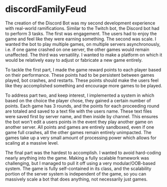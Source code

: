 # discordFamilyFeud
The creation of the Discord Bot was my second development experience with real-world ramifications.
Similar to the Twitch bot, the Discord bot had to perform 3 tasks. The first was engagement. 
The users had to enjoy the game and feel like they were earning something.
The second was scale. I wanted the bot to play multiple games, on multiple servers asynchronously, i.e. if one game crashed on one server,
the other games would remain unaffected. The third was versatility. 
I wanted to make a platform on which it would be relatively easy to adjust or fabricate a new game entirely. 

To tackle the first part, I made the game reward points to each player based on their performance.
These points had to be persistent between games played, bot crashes, and restarts.
These points should make the users feel like they accomplished something and encourage more games to be played.   



To address part two, and keep interest, I implemented a system in which based on the choice the player chose, they gained a certain number of points.
Each game has 3 rounds, and the points for each proceeding round are totaled and saved to a text file with the users name.
These text files were saved first by server name, and then inside by channel.
This ensures the bot won't edit a users points in the event they play another game on another server.
All points and games are entirely sandboxed, even if one game full crashes, all the other games remain entirely unimpacted.
The games take up a very small amount of processing power which allows for scaling at a massive level.   



The final part was the hardest to accomplish.
I wanted to avoid hard-coding nearly anything into the game.
Making a fully scalable framework was challenging, but I managed to pull it off using a very modular/OOB-based system. 
The game is fully self-contained in its class, and the scalability portion of the server system is independent of the game,
so you can massively scale a bot that does anything, not necessarily just games. 
